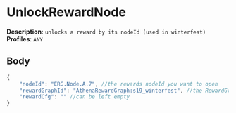 # UnlockRewardNode

**Description**: `unlocks a reward by its nodeId (used in winterfest)` \
**Profiles**: `ANY`

## Body
```js
{
    "nodeId": "ERG.Node.A.7", //the rewards nodeId you want to open
    "rewardGraphId": "AthenaRewardGraph:s19_winterfest", //the RewardGraphs GUID
    "rewardCfg": "" //can be left empty
}
```
